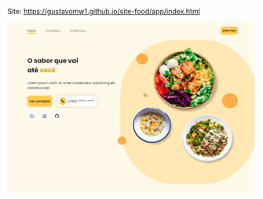 Site: https://gustavomw1.github.io/site-food/app/index.html

![Descrição da Imagem](img/Sem-título.png)

